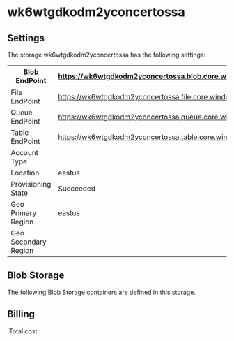 # wk6wtgdkodm2yconcertossa

## Settings
The storage wk6wtgdkodm2yconcertossa has the following settings:

| Blob EndPoint | https://wk6wtgdkodm2yconcertossa.blob.core.windows.net/  |
| --- | --- |
| File EndPoint | https://wk6wtgdkodm2yconcertossa.file.core.windows.net/  |
| Queue EndPoint | https://wk6wtgdkodm2yconcertossa.queue.core.windows.net/  |
| Table EndPoint | https://wk6wtgdkodm2yconcertossa.table.core.windows.net/  |
| Account Type |   |
| Location | eastus  |
| Provisioning State | Succeeded  |
| Geo Primary Region | eastus  |
| Geo Secondary Region |   |



## Blob Storage
The following Blob Storage containers are defined in this storage. 






## Billing
 Total cost : 
